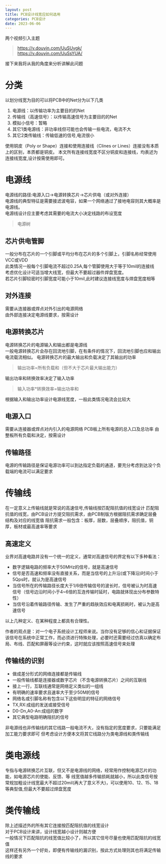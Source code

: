 ```yaml
---
layout: post
title: PCB设计线宽应如何选用
categories: PCB设计
date: 2023-06-06
---
```

两个视频引入主题

>https://v.douyin.com/UuSUvgk/  
>https://v.douyin.com/UuSsYUA/  

接下来我将从我的角度来分析讲解此问题  

# 分类
以划分线宽为目的可以将PCB中的Net分为以下几类

1. 电源线：以传输功率为主要目的的Net  
2. 传输线（高速信号）：以传输高速信号为主要目的的Net  
3. 模拟小信号：暂略
4. 其它1类电源线：非功率线但可能也会传输一些电流，电流不大  
5. 其它2类传输线：传输低速的信号,电流很小

使用铜皮（Poly or Shape）连接和使用连接线（Clines or Lines）连接没有本质上的区别，本质都是铜皮。
本文所有连接线宽度不区分铜皮和连接线，均表述为连接线宽度,设计按需使用即可。

# 电源线
电源线的路径:电源入口->电源转换芯片->芯片供电（或对外连接）  
电源线的典型特征是需要接滤波电容，如果一个网络通过了接地电容则其大概率是电源线。  
电源线设计应主要考虑其需要的电流大小决定线路的布设宽度
> 电源树  

## 芯片供电管脚
一般分布在芯片的一个引脚或平均分布在芯片的多个引脚上，引脚名称经常使用VCC或VDD  
此类情况一般每个引脚电流不超过0.25A,每个管脚使用大于等于10mil的连接线  
考虑优化设计可适当增大线宽，但最大不要超过器件焊盘宽度。  
若芯片引脚较密时引脚宽度可能小于10mil,此时建议连接线宽度与焊盘宽度相等  

## 对外连接
需要从连接器或焊点对外引出的电源网络  
由外部连接决定电源线要求，按需设计  

## 电源转换芯片
电源转换芯片的电源输入和输出都是电源线  
一般电源转换芯片会存在回流地引脚，在有条件的情况下，回流地引脚也应和输出电流载流相似。
电源转换芯片的最大输出和负载决定了其输出的功率  
>输出功率=所有负载和（但不大于芯片最大输出能力）

输出功率和转换效率决定了输入功率  
>输入功率*转换效率=输出功率和

根据输入和输出功率设计电源线宽度，一般此类情况电流会比较大

## 电源入口
需要从连接器或焊点对内引入的电源网络
PCB板上所有电源的总入口及总功率
由整板所有负载和决定，按需设计

## 传输路径
电源的传输路径是保证电源功率可以到达指定负载的通道，要充分考虑到达没个负载端的电流可以满足要求

# 传输线
在一定意义上传输线就是常说的高速信号,传输线按匹配阻抗值的线宽设计
匹配阻抗值的线宽，由PCB设计方提交阻抗需求，由PCB制版方根据阻抗需求确定层叠结构及对应的线宽值
阻抗需求一般包含：板厚，层数，层叠顺序，阻抗值，铜厚，板材或最高速率等要求

## 高速定义
业界对高速电路并没有一个统一的定义，通常对高速信号的界定有以下多种看法：

- 数字逻辑电路的频率大于50MHz的信号，就是高速信号
- 信号是否高速和频率没有直接关系，而是当信号的上升沿(或下降沿)时间小于5Qps时，就认为是高速信号
- 当信号所在的传输路径长度大于1/6倍传输信号的波长时，信号被认为时高速信号（信号边沿时间小于4~6倍的互连传输时延时，电路就体现出分布参数特性）
- 当信号沿着传输路径传输、发生了严重的趋肤效应和电离损耗时，被认为是高速信号

以上几种定义、在某种程度上都具有合理性。

作者的观点是：对一个电子系统设计工程师来说。当你没有足够的信心和证据保证该信号在系统中正常工作，而必须进行特殊处理，必要时还需要经过仿真以确定布局、布线、匹配和屏蔽等设计约束，这时就应该按照高速信号来处理

## 传输线的识别
- 做成差分形式的网络连接都是传输线
- 一般传输线都是连接器或数字芯片（不含电源转换芯片）之间的互联线
- 接上一行，互联线通常是网络定义类似的一组线
- 有明确的速率要求且速率大于至少50M的信号
- 网络名或引脚名称有包含以下这些明显的特征的网络信号
-    TX,RX:成组的发送或接受信号
-    D0-Dn,A0-An:成组的数字
- 其它典型电路明确阻抗的信号


非电源线也非传输线的其它线路一般电流不大，没有指定的宽度要求，只要能满足加工能力要求即可
但考虑设计方便本文将其它线路分为类电源线和类传输线
# 类电源线
专指与电源转换芯片互联，但又不是电源线的网络，经常用作控制电源芯片的功能，如电源芯片的使能、反馈、等
线宽值越多传输损耗就越小，所以此类信号按常规加粗设计线宽最大不超过20mil(再大了意义不大)，可以使用10、12、15、18等典型值,但最大不要超过焊盘宽度  
# 类传输线
除上述描述外的所有其它连接按匹配阻抗值的线宽设计  
对于PCB设计来讲，设计线宽越小设计则越方便  
一般情况下匹配阻抗的线宽值比较小了，所以其它信号尽量也使用匹配阻抗的线宽值  
这样还有另外一个好处，即便有传输线的漏识别，按此方式处理则其也将满足传输线的要求  